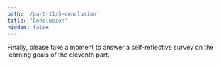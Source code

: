 ```yaml
---
path: '/part-11/5-conclusion'
title: 'Conclusion'
hidden: false
---
```




Finally, please take a moment to answer a self-reflective survey on the learning goals of the eleventh part.

<quiz id="ae09e3d8-8a97-4937-8837-e60ff43296bd"></quiz>
